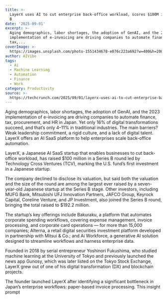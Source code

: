 ```yaml
---
title: >-
  LayerX uses AI to cut enterprise back-office workload, scores $100M in Series
  B
date: '2025-09-01'
excerpt: >-
  Aging demographics, labor shortages, the adoption of GenAI, and the 2023
  implementation of e-invoicing are driving companies to automate finance,
  tax,...
coverImage: >-
  https://images.unsplash.com/photo-1551434678-e076c223a692?w=400&h=200&fit=crop&auto=format
author: AIVibe
tags:
  - Ai
  - Machine Learning
  - Automation
  - Finance
  - Work
category: Productivity
source: >-
  https://techcrunch.com/2025/09/01/layerx-uses-ai-to-cut-enterprise-back-office-workload-scores-100m-in-series-b/
---
```

Aging demographics, labor shortages, the adoption of GenAI, and the 2023 implementation of e-invoicing are driving companies to automate finance, tax, procurement, and HR in Japan. Yet only 16% of digital transformations succeed, and that’s only 4–11% in traditional industries. The main barriers? Weak leadership commitment, a rigid culture, and a lack of digital talent. LayerX offers an AI SaaS platform to help enterprises scale back-office automation.

LayerX, a Japanese AI SaaS startup that enables businesses to cut back-office workload, has raised $100 million in a Series B round led by Technology Cross Ventures (TCV), marking the U.S. fund’s first investment in a Japanese startup.


	
	




	
	



The company declined to disclose its valuation, but said both the valuation and the size of the round are among the largest ever raised by a seven-year-old Japanese startup at the Series B stage. Other investors, including MUFG Bank, Mitsubishi UFJ Innovation Partners, JAFCO Group, Keyrock Capital, Coreline Venture, and JP Investment, also joined the Series B round, bringing the total raised to $192.2 million.

The startup’s key offerings include Bakuraku, a platform that automates corporate spending workflows, covering expense management, invoice processing, and corporate card operations — for more than 15,000 companies; Alterna, a retail digital securities investment platform developed in partnership with Mitsui & Co.; and Ai Workforce, a generative AI solution designed to streamline workflows and harness enterprise data.

Founded in 2018 by serial entrepreneur Yoshinori Fukushima, who studied machine learning at the University of Tokyo and previously launched the news app Gunosy, which was later listed on the Tokyo Stock Exchange, LayerX grew out of one of his digital transformation (DX) and blockchain projects.

The founder launched LayerX after identifying a significant bottleneck in Japan’s enterprise workflows: paper-based invoice processing. This insight prompt
